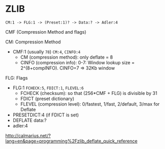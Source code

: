 # ZLIB

`CM:1 -> FLG:1 -> (Preset:1)? -> Data:? -> Adler:4`

<!--
macro_rules! named {
    ($CMF8:expr $FLG8:expr $($Preset32:expr)? $Data_:expr $Adler32:expr) => { ... };
}
-->

CMF (Compression Method and flags)

CM: Compression Method
- CMF:1 (usually `78`) `CM:4`, `CINFO:4`
  - CM (compression method): only deflate = 8
  - CINFO (compression info): 0-7: Window lookup size = 2^(8+compINFO). CINFO=7 => 32Kb window

FLG: Flags
- FLG:1 `FCHECK:5`, `FDICT:1`, `FLEVEL:6`
  - FCHECK (checksum): so that (256\*CMF + FLG) is divisible by 31
  - FDICT (preset dictionary)
  - FLEVEL (compression level): 0/fastest, 1/fast, 2/default, 3/max for Deflate
- PRESETDICT:4 (if FDICT is set)
- DEFLATE data:?
- adler:4

http://calmarius.net/?lang=en&page=programming%2Fzlib_deflate_quick_reference
